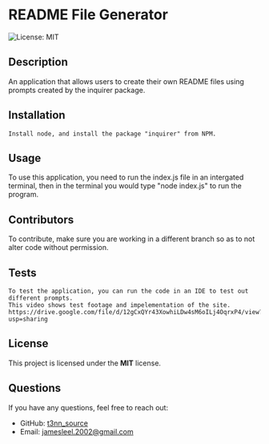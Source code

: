 # README File Generator


  ![License: MIT](https://img.shields.io/badge/License-MIT-yellow.svg)

## Description
An application that allows users to create their own README files using prompts created by the inquirer package.

## Installation
```
Install node, and install the package "inquirer" from NPM.
```

## Usage
To use this application, you need to run the index.js file in an intergated terminal, then in the terminal you would type "node index.js" to run the program.

## Contributors
To contribute, make sure you are working in a different branch so as to not alter code without permission.

## Tests
```
To test the application, you can run the code in an IDE to test out different prompts.
This video shows test footage and impelementation of the site. https://drive.google.com/file/d/12gCxQYr43XowhiLDw4sM6oILj4OqrxP4/view?usp=sharing
```

## License

This project is licensed under the **MIT** license.

## Questions
If you have any questions, feel free to reach out:
- GitHub: [t3nn_source](https://github.com/t3nn_source)
- Email: jamesleel.2002@gmail.com
    
